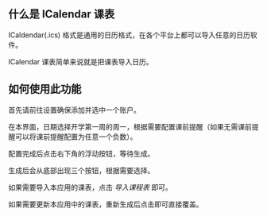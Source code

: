 ## 什么是 ICalendar 课表

ICaldendar(.ics) 格式是通用的日历格式，在各个平台上都可以导入任意的日历软件。

ICalendar 课表简单来说就是把课表导入日历。

## 如何使用此功能

首先请前往设置确保添加并选中一个账户。

在本界面，日期选择开学第一周的周一，根据需要配置课前提醒（如果无需课前提醒可以将课前提醒配置为任意一个负数）。

配置完成后点击右下角的浮动按钮，等待生成。

生成后会从底部出现三个按钮，根据需要选择。

如果需要导入本应用的课表，点击 *导入课程表* 即可。

如果需要更新本应用中的课表，重新生成后点击即可直接覆盖。